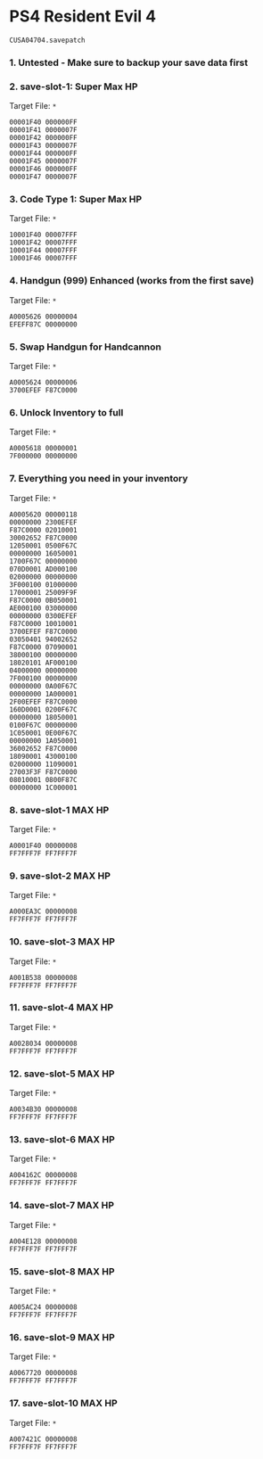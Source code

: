 # PS4 Resident Evil 4

`CUSA04704.savepatch`

### 1. Untested - Make sure to backup your save data first
### 2. save-slot-1: Super Max HP

Target File: `*`

```
00001F40 000000FF
00001F41 0000007F
00001F42 000000FF
00001F43 0000007F
00001F44 000000FF
00001F45 0000007F
00001F46 000000FF
00001F47 0000007F
```

### 3. Code Type 1: Super Max HP

Target File: `*`

```
10001F40 00007FFF
10001F42 00007FFF
10001F44 00007FFF
10001F46 00007FFF
```

### 4. Handgun (999) Enhanced (works from the first save)

Target File: `*`

```
A0005626 00000004
EFEFF87C 00000000
```

### 5. Swap Handgun for Handcannon

Target File: `*`

```
A0005624 00000006
3700EFEF F87C0000
```

### 6. Unlock Inventory to full

Target File: `*`

```
A0005618 00000001
7F000000 00000000
```

### 7. Everything you need in your inventory

Target File: `*`

```
A0005620 00000118
00000000 2300EFEF
F87C0000 02010001
30002652 F87C0000
12050001 0500F67C
00000000 16050001
1700F67C 00000000
070D0001 AD000100
02000000 00000000
3F000100 01000000
17000001 25009F9F
F87C0000 0B050001
AE000100 03000000
00000000 0300EFEF
F87C0000 10010001
3700EFEF F87C0000
03050401 94002652
F87C0000 07090001
38000100 00000000
18020101 AF000100
04000000 00000000
7F000100 00000000
00000000 0A00F67C
00000000 1A000001
2F00EFEF F87C0000
160D0001 0200F67C
00000000 18050001
0100F67C 00000000
1C050001 0E00F67C
00000000 1A050001
36002652 F87C0000
18090001 43000100
02000000 11090001
27003F3F F87C0000
08010001 0800F87C
00000000 1C000001
```

### 8. save-slot-1 MAX HP

Target File: `*`

```
A0001F40 00000008
FF7FFF7F FF7FFF7F
```

### 9. save-slot-2 MAX HP

Target File: `*`

```
A000EA3C 00000008
FF7FFF7F FF7FFF7F
```

### 10. save-slot-3 MAX HP

Target File: `*`

```
A001B538 00000008
FF7FFF7F FF7FFF7F
```

### 11. save-slot-4 MAX HP

Target File: `*`

```
A0028034 00000008
FF7FFF7F FF7FFF7F
```

### 12. save-slot-5 MAX HP

Target File: `*`

```
A0034B30 00000008
FF7FFF7F FF7FFF7F
```

### 13. save-slot-6 MAX HP

Target File: `*`

```
A004162C 00000008
FF7FFF7F FF7FFF7F
```

### 14. save-slot-7 MAX HP

Target File: `*`

```
A004E128 00000008
FF7FFF7F FF7FFF7F
```

### 15. save-slot-8 MAX HP

Target File: `*`

```
A005AC24 00000008
FF7FFF7F FF7FFF7F
```

### 16. save-slot-9 MAX HP

Target File: `*`

```
A0067720 00000008
FF7FFF7F FF7FFF7F
```

### 17. save-slot-10 MAX HP

Target File: `*`

```
A007421C 00000008
FF7FFF7F FF7FFF7F
```

